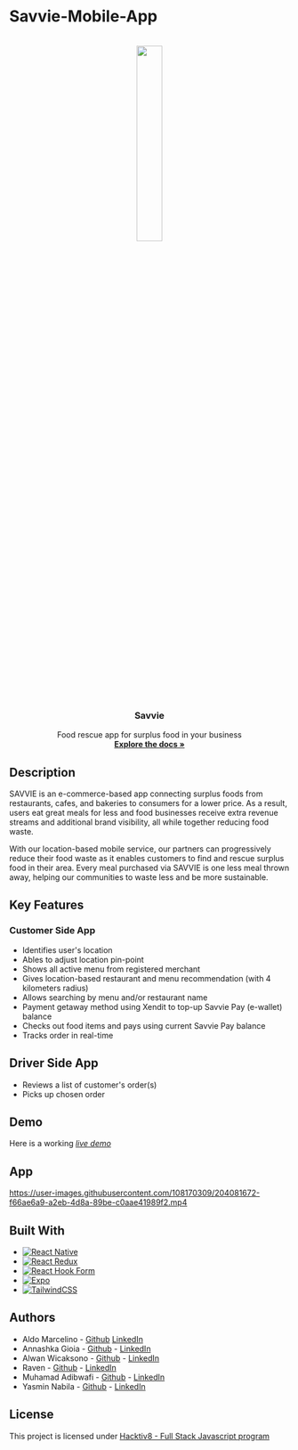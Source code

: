# Savvie-Mobile-App

<br />
<div align="center">
  <img src="https://user-images.githubusercontent.com/108170309/203873106-0ea1e561-796d-4b56-b93e-696145f8f55c.png" width=30% height=30%>

<h3 align="center">Savvie</h3>

  <p align="center">
    Food rescue app for surplus food in your business
    <br />
    <a href="https://github.com/yasminnabila/Savvie-Server/blob/main/api_refences.md"><strong>Explore the docs »</strong></a>
  </p>
</div>

## Description

SAVVIE is an e-commerce-based app connecting surplus foods from restaurants, cafes, and bakeries to consumers for a lower price. As a result, users eat great meals for less and food businesses receive extra revenue streams and additional brand visibility, all while together reducing food waste.

With our location-based mobile service, our partners can progressively reduce their food waste as it enables customers to find and rescue surplus food in their area. Every meal purchased via SAVVIE is one less meal thrown away, helping our communities to waste less and be more sustainable.

## Key Features

### Customer Side App
* Identifies user's location
* Ables to adjust location pin-point
* Shows all active menu from registered merchant
* Gives location-based restaurant and menu recommendation (with 4 kilometers radius)
* Allows searching by menu and/or restaurant name
* Payment getaway method using Xendit to top-up Savvie Pay (e-wallet) balance
* Checks out food items and pays using current Savvie Pay balance
* Tracks order in real-time

## Driver Side App
* Reviews a list of customer's order(s)
* Picks up chosen order

## Demo

Here is a working [_live demo_](https://expo.dev/@yasminnabila/FR-mobile?serviceType=classic&distribution=expo-go)

## App 

https://user-images.githubusercontent.com/108170309/204081672-f66ae6a9-a2eb-4d8a-89be-c0aae41989f2.mp4

## Built With

* [![React Native][ReactNative.dev]][React-Native-url]
* [![React Redux][Redux.js]][Redux-url]
* [![React Hook Form][React-Hook-Form.com]][React-Hook-url]
* [![Expo][Expo.dev]][Expo-url]
* [![TailwindCSS][TailwindCSS.com]][TailwindCSS-url]

## Authors

* Aldo Marcelino - [Github](https://github.com/aldomarcelino) [LinkedIn](https://www.linkedin.com/in/aldo-marcelino-791bb5211/)
* Annashka Gioia - [Github](https://github.com/gioiaswndr) - [LinkedIn](https://www.linkedin.com/in/annashkagioia/)
* Alwan Wicaksono - [Github](https://github.com/alwanWicaksono) -  [LinkedIn](https://www.linkedin.com/in/alwan-wicaksono-853574249/)
* Raven - [Github](https://github.com/Tjravenn) - [LinkedIn](https://www.linkedin.com/in/raven-raven-362290235/)
* Muhamad Adibwafi - [Github](https://github.com/adibwafi) - [LinkedIn](https://www.linkedin.com/in/adibwafi/)
* Yasmin Nabila - [Github](https://github.com/yasminnabila) - [LinkedIn](https://www.linkedin.com/in/yasminnabila/)

## License

This project is licensed under [Hacktiv8 - Full Stack Javascript program](https://hacktiv8.com/)

<!-- MARKDOWN LINKS & IMAGES -->
[ReactNative.dev]: https://img.shields.io/badge/react_native-%2320232a.svg?style=for-the-badge&logo=react&logoColor=%2361DAFB
[React-Native-url]: https://reactnative.dev/
[Redux.js]: https://img.shields.io/badge/redux-%23593d88.svg?style=for-the-badge&logo=redux&logoColor=white
[Redux-url]: https://redux.js.org/
[React-Hook-Form.com]: https://img.shields.io/badge/React%20Hook%20Form-%23EC5990.svg?style=for-the-badge&logo=reacthookform&logoColor=white
[React-Hook-url]: https://react-hook-form.com/
[Expo.dev]: https://img.shields.io/badge/expo-1C1E24?style=for-the-badge&logo=expo&logoColor=#D04A37
[Expo-url]: https://expo.dev/
[TailwindCSS.com]: https://img.shields.io/badge/tailwindcss-%2338B2AC.svg?style=for-the-badge&logo=tailwind-css&logoColor=white
[TailwindCSS-url]: https://tailwindcss.com/
[Babel-core]: https://img.shields.io/badge/Babel-F9DC3e?style=for-the-badge&logo=babel&logoColor=black
[Babel-url]: https://www.npmjs.com/package/@babel/core
